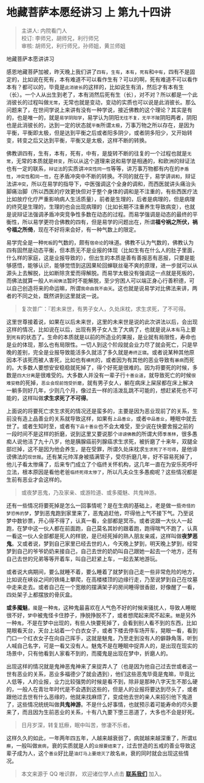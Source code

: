 # 地藏菩萨本愿经讲习 上 第九十四讲

> 主讲人: 内院看门人 <br />
> 校订: 李师兄，胡师兄，利行师兄 <br />
> 审核: 胡师兄，利行师兄，孙师姐，黄兰师姐 <br />

地藏菩萨本愿讲讲习

感恩地藏菩萨加被，昨天晚上我们讲了`四有`，`生有`，`本有`，`死有`和`中有`，四有不是固定的，比如说在死有，本有难道不可以看作生有？可以的啊，死有难道不可以看作本有？都可以的，毕竟是`此消彼长`的这样的，比如说生有消，然后才有本有生（长）。一个人从出生到老了，本有消然后死有生（长），对不对？所以都是一个此消彼长的过程叫做`无常`，无常也就是变动，变动的实质也可以说是此消彼长。那么问题来了，在世间学说上来讲有没有一种学说，接近佛教的这个理论？其实是有的，也是唯一的，就是`易学阴阳学`，易学认为阴阳`无往不复，无平不陂`阴阳两者，阴阳也是此消彼长的，达到一定的状态就`平衡`所谓`太极`，万事万物之所以存在，是因为平衡，平衡即太极，但是达到平衡之后或者阳多阴少，或者阴多阳少，又开始转变，转变之后又达到平衡，平衡又是太极，这样不断的转换。

佛教讲四有，生有，本有，死有，中有，是旋转不断的往复的一个过程也就是`无常`，无常的本质就是`转变`，所以从这个道理来说和易学是相通的，和欧洲的辩证法也有一定的联系，`辩证法`的实质讲`冲突性同一性`等等，讲万事万物都有内在的`矛盾性`，`冲突性`和`同一性`，在矛盾冲突中不断的转换。不同的就在于，易学讲`调和`，辩证法讲`冲突`，所以在易学的指导下，中医强调这个全身的调和，而西医就讲头痛治头脚痛治脚（所以西医的疗效更快但对于整个身体的调和是不注重的，有些西医疗法比如放疗化疗严重影响病人生活质量），前者是生理的，后者是病理的，但是病理的终究是生理的，生理的也会出现病理的（比如长期不注重养生导致病变），也就是说辩证法强调矛盾冲突竞争性多数在动态的过程。而易学强调是动态的最终的平衡性，所以易学更符合佛教的四有，但是易学的问题出在，所谓**福兮祸之所伏，祸兮福之所倚**，现在不好将来会好，有一种气数上的限定。

易学完全是一种`死板`的气数的，颇有`宿命论`的味道。佛教不认为气数的，佛教认为四有固然是动态平衡，但本质无不是业报的体现（比如生有在什么人的肚子里面，什么样的家庭，这是业报导致的），但出生的本质是善有善报恶有恶报，只要是能够感悟，能够认识，能够觉悟到这因果轮回蝉联丝毫不爽的原理，进一步就可以从源头上去解脱，比如断除贪爱而得解脱。而易学太极没有强调这一点就是死板的，而佛法就算一般人`听闻佛法`暂时不能解脱，至少穷困人可以端正身心行善积德，可以自己创造将来的命运嘛，所谓`我命由我不由天`。这也就是说易学对比佛法来讲，两者的不同之处，既然讲到这里就说一说。

> 复次普广：『若未来世，有男子女人，久处床枕，求生求死，了不可得。

这里世尊接着说，如果在以后未来世，这里的未来世是说的此次讲法以后，会出现这样的情况，比如说在以后，出现有男子女人生了大病了，也就是说从`本有`马上要到`死有`的状态了。生命的本质就是以前的所造业的果报，是业就有局限性，寿命也是业的体现，那么也有局限性。一切人到这个阶段就会业力尽了就会死亡，只是早晚的差别，完全是业报导致能活多久就活了多久就是`寿终正寝`。或者说某种其他原因本不该死而被人害死，比如也有`横死`的，或者因为有其他的恶业导致有`暴病`而死的。大多数人要想安安稳稳就死掉了，得个好死是很难的。因为将要死的时候，多数是`四大分离`是很难受的。大多数人并没有一辈子行`十善业道`，就导致死亡的时候`很难安稳`的死掉，`恶业会现前饱受折磨`，就有男子女人，躺在病床上屎尿都在床上解决一躺多则好几年，少则几个月，像过去一样的活泼乱跳不可能的，想赶紧死也不可能的，这样叫做**求生求死了不可得**。

上面说的将要死亡求生求死的情况还是蛮多的，主要是因为恶业现前了的关系，生前没有造上品善业的关系就导致这样，如果有`上品善业`，或者`中品善业`，睡眠中就去世了。或者生知时至，或者有`下品十善业`也不会太难受，至少说在快要舍报之前的一段时间不是这样的折磨，说到这里又要说那个`诽谤佛教`的所谓大师`季羡林`，很多愚痴人说他活了九十八岁，他是胰腺癌前列腺癌求生求死，被折磨了十来年，双腿全部烂掉，这不是因为他会养生，是在受罪，所谓久处床枕求`生求死了不可得`，是他诽谤佛法的`现世报`。还有某元帅浑身被插满管子，受尽折磨几年，好不容易死掉了，他儿子看太惨痛了，后来专门成立了个临终关怀机构，这几年一直在为安乐死呼吁立法，根本原因是看他老爸`临终死得太惨了`，所以凡夫众生多愚痴呢？这些情况都是生前有恶业才会这样的。

> 或夜梦恶鬼，乃及家亲、或游险道、或多魇魅、共鬼神游。

还有一些情况将要死掉是怎么一回事情呢？是在生病的基础上，老是做一些`奇怪的梦恐怖的梦`，梦到恶鬼跑到家里来了，恶鬼追赶他，吓得他上气不接下气。乃至说梦中数钞票，开心得不得了，认真一看，全部都是冥币。或者说跟一大伙人一起跑，在梦中这一伙人都在前面跑，自己莫名其妙的跟着跑，跑得喘气不跑了，认真一看这一伙人全部都是死人的样貌，是已经死掉的熟人朋友亲戚，这样叫做**夜梦恶鬼**。又或者说，梦到自己家里已经去世的人，今天晚上梦到，明天晚上梦到，经常梦到自己的爷爷奶奶来接自己，自己去世的奶奶叫自己跟她一起去一个地方，还有自己去世的兄弟等等开着车，叫自己赶紧上车，一起去某地游玩。

或者说大病期间，要么就睡不着，要么睡着了就梦到自己走一些非常危险的地方，比如说在峡谷之间的铁绳上攀爬，在高楼楼顶的边缘行走，乃至说梦到自己在坟墓中走来走去。或者自己在一个宽敞的摆满架子的房间睡得很香甜，好像醒了一看，四处架子上都摆放的骨灰盒。

**或多魇魅**，`魇`是一种`鬼`，这种鬼最喜欢在人气色不好的时候来骚扰人，导致人睡眠很不好，`梦`中被鬼怪卡住脖子，挣脱挣脱不了，或者想爬起来爬不起来。`魅`是另外一种`鬼`，不是在梦中出现的，有些人快要死掉了，会看到别人看不到的东西，比如晃眼看天台，天台上站着一个白衣女子，或者下楼去停车场开车，晃眼一看，看到门口一个红衣女子在向自己挥手，这就是魅鬼，乃至走到没有人的僻静角落，听到人喊自己名字，可是一看又没有人。魅鬼不是在睡眠中捉弄人的，是出现在现实的场景中，只有他看到人家看不到的，而魇鬼是出现在梦中，折磨人的。

出现这样的情况就是鬼神恶鬼神来了来捉弄人了（也是因为他自己过去世或者这一世有恶业的关系，恶业多福德少了就会遇到），他们这些恶鬼毕竟是鬼嘛，毕竟比人低等，人的业报，业力比较强势的时候是看不到，除非是那种八字天生不那么硬的，一般人在青壮年时代是不会遇到这些的，但是人的业报将要达到尽头了，或者跟他过去世有什么恶缘的，他就来找麻烦了，变成他去世的亲人来招引他下鬼道了，这些情况统统叫做**共鬼神游**。不是什么好事情，也就预示着可能寿命的尽头要来了，而且因为生前恶业的关系，十有八九要下堕三恶道了，大多也不会是好死。

> 日月岁深，转复尪瘵，眠中叫苦，惨凄不乐者。

这样久久的如此，一年两年四五年，人越来越衰弱了，病就越来越深重了，所谓`尪瘵`，一般叫做`衰病`，衰的实质就是人的`业报要结束了`，过去世造的五戒的善业导致这辈子成为人，这个`善业`好比是`油灯马上要熄灭了`故名`衰`，衰的同时就会出现这些情况。

> 本文来源于 QQ 唯识群， 欢迎诸位学人点击 **[联系我们](https://mp.weixin.qq.com/s/lZCfWjmLjgNR165Tx4_bCQ)** 加入。
